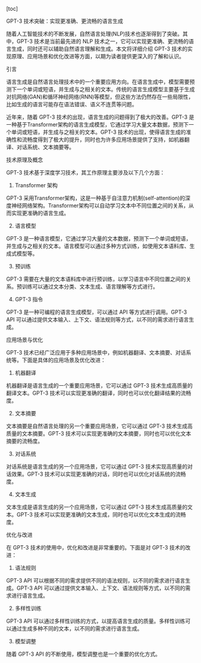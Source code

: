 
[toc]                    
                
                
GPT-3 技术突破：实现更准确、更流畅的语言生成

随着人工智能技术的不断发展，自然语言处理(NLP)技术也逐渐得到了突破。其中，GPT-3 技术是当前最先进的 NLP 技术之一，它可以实现更准确、更流畅的语言生成，同时还可以辅助自然语言理解和生成。本文将详细介绍 GPT-3 技术的实现原理、应用场景和优化改进等方面，以期为读者提供更深入的了解和认识。

引言

语言生成是自然语言处理技术中的一个重要应用方向。在语言生成中，模型需要预测下一个单词或短语，并生成与之相关的文本。传统的语言生成模型主要基于生成对抗网络(GAN)和循环神经网络(RNN)等模型，但这些方法仍然存在一些局限性，比如生成的语言可能存在语法错误、语义不连贯等问题。

近年来，随着 GPT-3 技术的出现，语言生成的问题得到了极大的改善。GPT-3 是一种基于Transformer架构的语言生成模型，它通过学习大量文本数据，预测下一个单词或短语，并生成与之相关的文本。GPT-3 技术的出现，使得语言生成的准确性和流畅度得到了极大的提升，同时也为许多应用场景提供了支持，如机器翻译、对话系统、文本摘要等。

技术原理及概念

GPT-3 技术基于深度学习技术，其工作原理主要涉及以下几个方面：

1. Transformer 架构

GPT-3 采用Transformer架构，这是一种基于自注意力机制(self-attention)的深度神经网络架构。Transformer架构可以自动学习文本中不同位置之间的关系，从而实现更准确的语言生成。

2. 语言模型

GPT-3 是一种语言模型，它通过学习大量的文本数据，预测下一个单词或短语，并生成与之相关的文本。语言模型可以通过多种方式训练，如使用文本语料库、生成式模型等。

3. 预训练

GPT-3 需要在大量的文本语料库中进行预训练，以学习语言中不同位置之间的关系。预训练可以通过文本分类、文本生成、语言理解等方式进行。

4. GPT-3 指令

GPT-3 是一种可编程的语言生成模型，可以通过 API 等方式进行调用。GPT-3 API 可以通过提供文本输入、上下文、语法规则等方式，以不同的需求进行语言生成。

应用场景与优化

GPT-3 技术已经广泛应用于多种应用场景中，例如机器翻译、文本摘要、对话系统等。下面是具体的应用场景及优化改进：

1. 机器翻译

机器翻译是语言生成的一个重要应用场景，它可以通过 GPT-3 技术生成高质量的翻译文本。GPT-3 技术可以实现更准确的翻译，同时也可以优化翻译结果的流畅度。

2. 文本摘要

文本摘要是自然语言处理的另一个重要应用场景，它可以通过 GPT-3 技术生成高质量的文本摘要。GPT-3 技术可以实现更准确的文本摘要，同时也可以优化文本摘要的流畅度。

3. 对话系统

对话系统是语言生成的另一个应用场景，它可以通过 GPT-3 技术实现高质量的对话效果。GPT-3 技术可以实现更准确的对话，同时也可以优化对话系统的流畅度。

4. 文本生成

文本生成是语言生成的另一个应用场景，它可以通过 GPT-3 技术生成高质量的文本。GPT-3 技术可以实现更准确的文本生成，同时也可以优化文本生成的流畅度。

优化与改进

在 GPT-3 技术的使用中，优化和改进是非常重要的。下面是对 GPT-3 技术的改进：

1. 语法规则

GPT-3 API 可以根据不同的需求提供不同的语法规则，以不同的需求进行语言生成。GPT-3 API 可以通过提供文本输入、上下文、语法规则等方式，以不同的需求进行语言生成。

2. 多样性训练

GPT-3 API 可以通过多样性训练的方式，以提高语言生成的质量。多样性训练可以通过生成多种不同的文本，以不同的需求进行语言生成。

3. 模型调整

随着 GPT-3 API 的不断使用，模型调整也是一个重要的优化方式。

